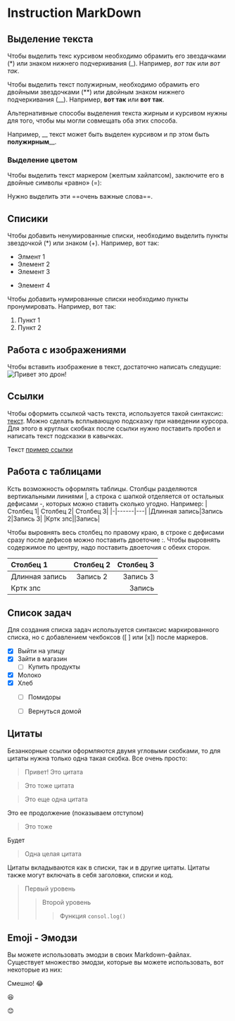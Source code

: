 # Instruction MarkDown

## Выделение текста

Чтобы выделить текс курсивом необходимо обрамить его звездачками (*) или знаком нижнего подчеркивания (_). Например, *вот так* или _вот так_.

Чтобы выделить текст полужирным, необходимо обрамить его двойными звездочками (**) или двойным знаком нижнего подчеркивания (__). Например, 
**вот так**  или __вот так__.

Альтернативные способы выделения текста жирным и курсивом нужны для того, чтобы мы могли совмещать оба этих способа. 

Например, __ текст может быть выделен курсивом и пр этом быть **полужирным**__.

### Выделение цветом

Чтобы выделить текст маркером (желтым хайлатсом), заключите его в двойные символы «равно» (=):


Нужно выделить эти ==очень важные слова==.


## Списики

Чтобы добавить ненумированные списки, необходимо выделить пункты звездочкой (*) или знаком (+). Например, вот так:
* Элмент 1
* Элемент 2
* Элемент 3
+ Элемент 4

Чтобы добавить нумированные списки необходимо пункты пронумировать. Например, вот так:
1. Пункт 1
2. Пункт 2

## Работа с изображениями

Чтобы вставить изображение в текст, достаточно написать следущие:![Привет это дрон!](Dron.jpg)

## Ссылки

Чтобы оформить ссылкой часть текста, используется такой синтаксис: [текст](ссылка). Можно сделать всплывающую подсказку при наведении курсора. Для этого в круглых скобках после ссылки нужно поставить пробел и написать текст подсказки в кавычках.

Текст [пример ссылки](http.example.com "всплывающая подсказка")

## Работа с таблицами

Ксть возможность оформлять таблицы. Столбцы разделяются вертикальными линиями |, а строка с шапкой отделяется от остальных дефисами -, которых можно ставить сколько угодно. Например:
|Столбец 1| Столбец 2| Столбец 3|
|-|------|---|
|Длинная запись|Запись 2|Запись 3|
|Кртк зпс||Запись|

Чтобы выровнять весь столбец по правому краю, в строке с дефисами сразу после дефисов можно поставить двоеточие :. Чтобы выровнять содержимое по центру, надо поставить двоеточия с обеих сторон.

|Столбец 1| Столбец 2| Столбец 3|
|:-|:------:|---:|
|Длинная запись|Запись 2|Запись 3|
|Кртк зпс||Запись|

## Список задач

Для создания списка задач используется синтаксис маркированного списка, но с добавлением чекбоксов ([ ] или [x]) после маркеров.

- [x] Выйти на улицу
- [x] Зайти в магазин
  - [ ] Купить продукты
- [x] Молоко
- [x] Хлеб
  - [ ] Помидоры
  - [ ] Вернуться домой


## Цитаты

Безанкорные ссылки оформляются двумя угловыми скобками, то для цитаты нужна только одна такая скобка. Все очень просто:

>Привет! Это цитата

>Это тоже цитата

>Это еще одна цитата

Это ее продолжение (показываем отступом)

>Это тоже

Будет

>

>Одна целая цитата

Цитаты вкладываются как в списки, так и в другие цитаты. Цитаты также могут включать в себя заголовки, списки и код.

>Первый уровень
>>Второй уровень
>>>Функция `consol.log()`

## Emoji - Эмодзи

Вы можете использовать эмодзи в своих Markdown-файлах. Существует множество эмодзи, которые вы можете использовать, вот некоторые из них:

Смешно!  :joy:

:laughing:

:blush:


